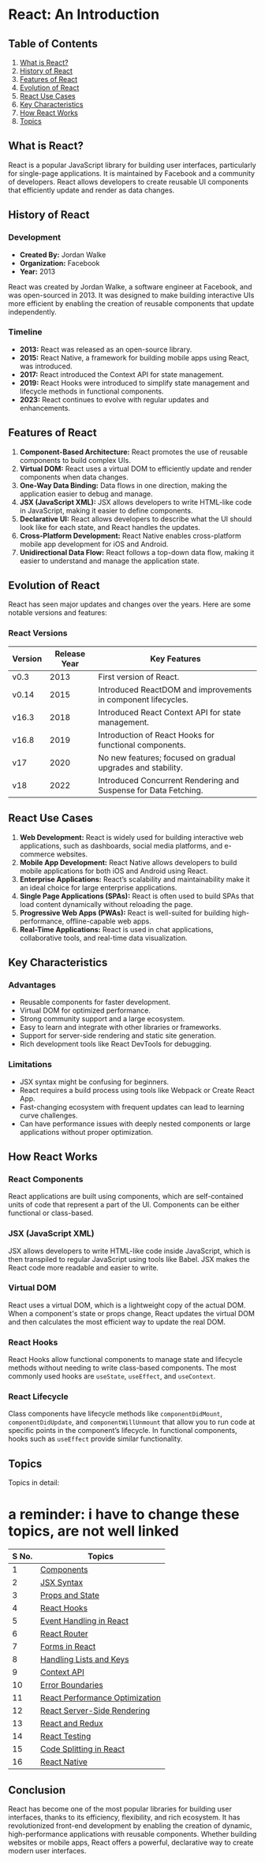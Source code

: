 

# React: An Introduction

## Table of Contents

1. [What is React?](#what-is-react)
2. [History of React](#history-of-react)
3. [Features of React](#features-of-react)
4. [Evolution of React](#evolution-of-react)
5. [React Use Cases](#react-use-cases)
6. [Key Characteristics](#key-characteristics)
7. [How React Works](#how-react-works)
8. [Topics](#topics)

## What is React?
React is a popular JavaScript library for building user interfaces, particularly for single-page applications. It is maintained by Facebook and a community of developers. React allows developers to create reusable UI components that efficiently update and render as data changes.

## History of React

### **Development**
- **Created By:** Jordan Walke
- **Organization:** Facebook
- **Year:** 2013

React was created by Jordan Walke, a software engineer at Facebook, and was open-sourced in 2013. It was designed to make building interactive UIs more efficient by enabling the creation of reusable components that update independently.

### **Timeline**
- **2013:** React was released as an open-source library.
- **2015:** React Native, a framework for building mobile apps using React, was introduced.
- **2017:** React introduced the Context API for state management.
- **2019:** React Hooks were introduced to simplify state management and lifecycle methods in functional components.
- **2023:** React continues to evolve with regular updates and enhancements.

## Features of React

1. **Component-Based Architecture:** React promotes the use of reusable components to build complex UIs.
2. **Virtual DOM:** React uses a virtual DOM to efficiently update and render components when data changes.
3. **One-Way Data Binding:** Data flows in one direction, making the application easier to debug and manage.
4. **JSX (JavaScript XML):** JSX allows developers to write HTML-like code in JavaScript, making it easier to define components.
5. **Declarative UI:** React allows developers to describe what the UI should look like for each state, and React handles the updates.
6. **Cross-Platform Development:** React Native enables cross-platform mobile app development for iOS and Android.
7. **Unidirectional Data Flow:** React follows a top-down data flow, making it easier to understand and manage the application state.

## Evolution of React
React has seen major updates and changes over the years. Here are some notable versions and features:

### **React Versions**

| Version   | Release Year | Key Features                                               |
|-----------|--------------|-----------------------------------------------------------|
| v0.3      | 2013         | First version of React.                                   |
| v0.14     | 2015         | Introduced ReactDOM and improvements in component lifecycles. |
| v16.3     | 2018         | Introduced React Context API for state management.         |
| v16.8     | 2019         | Introduction of React Hooks for functional components.     |
| v17       | 2020         | No new features; focused on gradual upgrades and stability.|
| v18       | 2022         | Introduced Concurrent Rendering and Suspense for Data Fetching. |

## React Use Cases

1. **Web Development:** React is widely used for building interactive web applications, such as dashboards, social media platforms, and e-commerce websites.
2. **Mobile App Development:** React Native allows developers to build mobile applications for both iOS and Android using React.
3. **Enterprise Applications:** React’s scalability and maintainability make it an ideal choice for large enterprise applications.
4. **Single Page Applications (SPAs):** React is often used to build SPAs that load content dynamically without reloading the page.
5. **Progressive Web Apps (PWAs):** React is well-suited for building high-performance, offline-capable web apps.
6. **Real-Time Applications:** React is used in chat applications, collaborative tools, and real-time data visualization.

## Key Characteristics

### Advantages
- Reusable components for faster development.
- Virtual DOM for optimized performance.
- Strong community support and a large ecosystem.
- Easy to learn and integrate with other libraries or frameworks.
- Support for server-side rendering and static site generation.
- Rich development tools like React DevTools for debugging.

### Limitations
- JSX syntax might be confusing for beginners.
- React requires a build process using tools like Webpack or Create React App.
- Fast-changing ecosystem with frequent updates can lead to learning curve challenges.
- Can have performance issues with deeply nested components or large applications without proper optimization.

## How React Works

### React Components
React applications are built using components, which are self-contained units of code that represent a part of the UI. Components can be either functional or class-based.

### JSX (JavaScript XML)
JSX allows developers to write HTML-like code inside JavaScript, which is then transpiled to regular JavaScript using tools like Babel. JSX makes the React code more readable and easier to write.

### Virtual DOM
React uses a virtual DOM, which is a lightweight copy of the actual DOM. When a component's state or props change, React updates the virtual DOM and then calculates the most efficient way to update the real DOM.

### React Hooks
React Hooks allow functional components to manage state and lifecycle methods without needing to write class-based components. The most commonly used hooks are `useState`, `useEffect`, and `useContext`.

### React Lifecycle
Class components have lifecycle methods like `componentDidMount`, `componentDidUpdate`, and `componentWillUnmount` that allow you to run code at specific points in the component’s lifecycle. In functional components, hooks such as `useEffect` provide similar functionality.

## Topics
Topics in detail:

# a reminder: i have to change these topics, are not well linked

| S No.    | Topics                         |
|----------|--------------------------------|
|1| [Components](./01_Components-In-React/README.md) |
|2| [JSX Syntax](./02_JSX-In-React/README.md) |
|3| [Props and State](./03_Props-and-State-In-React/README.md) |
|4| [React Hooks](./04_React-Hooks/README.md) |
|5| [Event Handling in React](./05_Event-Handling-React/README.md) |
|6| [React Router](./06_React-Router/README.md) |
|7| [Forms in React](./07_Forms-In-React/README.md) |
|8| [Handling Lists and Keys](./08_Lists-and-Keys-In-React/README.md) |
|9| [Context API](./09_Context-API-In-React/README.md) |
|10| [Error Boundaries](./10_Error-Boundaries-In-React/README.md) |
|11| [React Performance Optimization](./11_Performance-Optimization-In-React/README.md) |
|12| [React Server-Side Rendering](./12_Server-Side-Rendering-In-React/README.md) |
|13| [React and Redux](./13_React-and-Redux/README.md) |
|14| [React Testing](./14_React-Testing/README.md) |
|15| [Code Splitting in React](./15_Code-Splitting-In-React/README.md) |
|16| [React Native](./16_React-Native/README.md) |

## Conclusion
React has become one of the most popular libraries for building user interfaces, thanks to its efficiency, flexibility, and rich ecosystem. It has revolutionized front-end development by enabling the creation of dynamic, high-performance applications with reusable components. Whether building websites or mobile apps, React offers a powerful, declarative way to create modern user interfaces.
